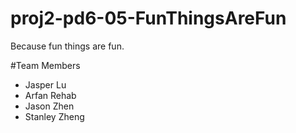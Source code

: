 proj2-pd6-05-FunThingsAreFun
============================

Because fun things are fun.

#Team Members
* Jasper Lu
* Arfan Rehab
* Jason Zhen
* Stanley Zheng